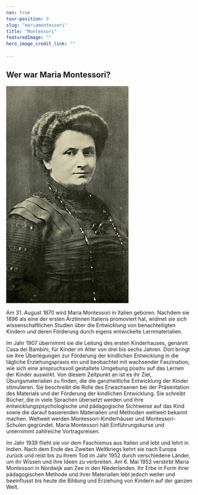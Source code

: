```yaml
---
nav: true
tour-position: 9
slug: "mariamontessori"
title: "Montessori"
featuredImage: ""
hero_image_credit_link: ""

---
```


## Wer war Maria Montessori? ## 
![Maria Montessori](../images/330px-Dr._Maria_Montessori.jpg)

Am 31. August 1870 wird Maria Montessori in Italien geboren. Nachdem sie 1896 als eine der ersten Ärztinnen Italiens
promoviert hat, widmet sie sich wissenschaftlichen Studien über die Entwicklung von benachteiligten Kindern und deren
Förderung durch eigens entwickelte Lernmaterialien.

Im Jahr 1907 übernimmt sie die Leitung des ersten Kinderhauses, genannt Casa dei Bambini, für Kinder im Alter von drei
bis sechs Jahren. Dort bringt sie ihre Überlegungen zur Förderung der kindlichen Entwicklung in die tägliche
Erziehungspraxis ein und beobachtet mit wachsender Faszination, wie sich eine anspruchsvoll gestaltete Umgebung positiv
auf das Lernen der Kinder auswirkt. Von diesem Zeitpunkt an ist es ihr Ziel, Übungsmaterialien zu finden, die die
ganzheitliche Entwicklung der Kinder stimulieren. Sie beschreibt die Rolle des Erwachsenen bei der Präsentation des
Materials und der Förderung der kindlichen Entwicklung. Sie schreibt Bücher, die in viele Sprachen übersetzt werden und
ihre entwicklungspsychologische und pädagogische Sichtweise auf das Kind sowie die darauf basierenden Materialien und
Methoden weltweit bekannt machen. Weltweit werden Montessori-Kinderhäuser und Montessori-Schulen gegründet. Maria
Montessori hält Einführungskurse und unternimmt zahlreiche Vortragsreisen.

Im Jahr 1939 flieht sie vor dem Faschismus aus Italien und lebt und lehrt in Indien. Nach dem Ende des Zweiten
Weltkriegs kehrt sie nach Europa zurück und reist bis zu ihrem Tod im Jahr 1952 durch verschiedene Länder, um ihr Wissen
und ihre Ideen zu verbreiten. Am 6. Mai 1952 verstirbt Maria Montessori in Nordwijk aan Zee in den Niederlanden. Ihr
Erbe in Form ihrer pädagogischen Methode und ihrer Materialien lebt jedoch weiter und beeinflusst bis heute die Bildung
und Erziehung von Kindern auf der ganzen Welt.
